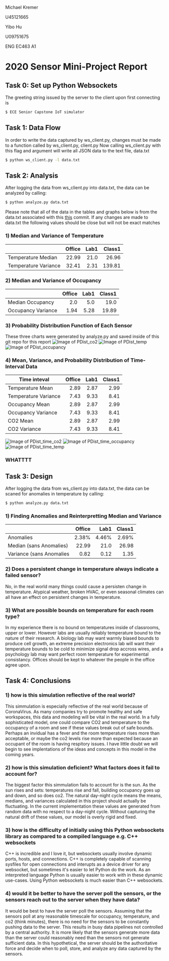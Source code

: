  Michael Kremer

U45121665

Yibo Hu

U09751675

ENG EC463 A1
# 2020 Sensor Mini-Project Report

## Task 0: Set up Python Websockets
The greeting string issued by the server to the client upon first connecting is
```sh
$ ECE Senior Capstone IoT simulator
```
## Task 1: Data Flow
In order to write the data captured by ws_client.py, changes must be made to a function called by ws_client.py, client.py
Now calling ws_client.py with this flag and argument will write all JSON data to the text file, data.txt
```sh
$ python ws_client.py -l data.txt
```
## Task 2: Analysis
After logging the data from ws_client.py into data.txt, the data can be analyzed by calling:
```sh
$ python analyze.py data.txt
```
Please note that all of the data in the tables and graphs below is from the data.txt associated with this
[this](https://github.com/KremerMichael/2020-sensor-miniproject/blob/6372537ed613fa56e83726780b3addd828012b5c/Report.md)
commit. If any changes are made to data.txt the following values should be close but will not be exact matches
### 1) Median and Variance of Temperature
|                      | Office | Lab1 | Class1 |
|----------------------|-------:|-----:|-------:|
| Temperature Median   |  22.99 | 21.0 |  26.96 |
| Temperature Variance |  32.41 | 2.31 | 139.81 |
### 2) Median and Variance of Occupancy
|                    | Office | Lab1 | Class1 |
|--------------------|-------:|-----:|-------:|
| Median Occupancy   |    2.0 |  5.0 |   19.0 |
| Occupancy Variance |   1.94 | 5.28 |  19.89 |
### 3) Probability Distribution Function of Each Sensor
These three charts were generated by analyze.py and saved inside of this git repo for this report
![Image of PDist_co2](https://github.com/KremerMichael/2020-sensor-miniproject/blob/main/graphs/PDist_co2.png)
![Image of PDist_temp](https://github.com/KremerMichael/2020-sensor-miniproject/blob/main/graphs/PDist_temp.png)
![Image of PDist_occupancy](https://github.com/KremerMichael/2020-sensor-miniproject/blob/main/graphs/PDist_occupancy.png)
### 4) Mean, Variance, and Probability Distribution of Time-Interval Data
| Time inteval         | Office | Lab1 | Class1 |
|----------------------|-------:|-----:|-------:|
| Temperature Mean     |   2.89 | 2.87 |   2.99 |
| Temperature Variance |   7.43 | 9.33 |   8.41 |
| Occupancy Mean       |   2.89 | 2.87 |   2.99 |
| Occupancy Variance   |   7.43 | 9.33 |   8.41 |
| CO2 Mean             |   2.89 | 2.87 |   2.99 |
| CO2 Variance         |   7.43 | 9.33 |   8.41 |
![Image of PDist_time_co2](https://github.com/KremerMichael/2020-sensor-miniproject/blob/main/graphs/PDist_time_co2.png)
![Image of PDist_time_occupancy](https://github.com/KremerMichael/2020-sensor-miniproject/blob/main/graphs/PDist_time_occupancy.png)
![Image of PDist_time_temp](https://github.com/KremerMichael/2020-sensor-miniproject/blob/main/graphs/PDist_time_temp.png)
### WHATTTT
## Task 3: Design
After logging the data from ws_client.py into data.txt, the data can be scaned for anomalies in temperature by calling:
```sh
$ python analyze.py data.txt
```
### 1) Finding Anomalies and Reinterpretting Median and Variance
|                          | Office |  Lab1 | Class1 |
|--------------------------|-------:|------:|-------:|
| Anomalies                |  2.38% | 4.46% |  2.69% |
| Median (sans Anomalies)  |  22.99 |  21.0 |  26.98 |
| Variance (sans Anomalies |   0.82 |  0.12 |   1.35 |
### 2) Does a persistent change in temperature always indicate a failed sensor?
No, in the real world many things could cause a persisten change in temperature. Atypical weather, broken HVAC, or even seasonal climates 
can all have an effect on persistent changes in temperature.
### 3) What are possible bounds on temperature for each room type?
In my experience there is no bound on temperatures inside of classrooms, upper or lower. However labs are usually reliably temperature bound 
to the nature of their research. A biology lab may want warmly biased bounds to produce cell growth, an extreme precision electronics lab 
will want their temperature bounds to be cold to minimize signal drop accross wires, and a psychology lab may want perfect room temperature 
for experimental consistancy. Offices should be kept to whatever the people in the office agree upon.
## Task 4: Conclusions
### 1) how is this simulation reflective of the real world?
This simmulation is especially reflective of the real world because of CoronaVirus. As many companies try to promote healthy and safe 
workspaces, this data and modeling will be vital in the real world. In a fully sophisticated model, one could compare CO2 and temperature 
to the occupancy of a room and see if these values break out of safe bounds. Perhaps an invidual has a fever and the room temperature rises 
more than acceptable, or maybe the co2 levels rise more than expected because an occupant of the room is having respitory issues. I have 
little doubt we will begin to see implentations of the ideas and concepts in this model in the coming years.
### 2) how is this simulation deficient? What factors does it fail to account for?
The biggest factor this simmulation fails to account for is the sun. As the sun rises and sets: temperatures rise and fall, building 
occupancy goes up and down, and so does co2. The natural day-night cycle means the means, medians, and variances calculated in this project 
should actually be fluctuating. In the current implementation these values are generated from random data with no respect to a day-night 
cycle. Without capturing the natural drift of these values, our model is overly rigid and fixed.
### 3) how is the difficulty of initially using this Python websockets library as compared to a compiled language e.g. C++ websockets
C++ is incredible and I love it, but websockets usually involve dynamic ports, hosts, and connections. C++ is completely capable of scanning 
sysfiles for open connections and interupts as a device driver for any websocket, but sometimes it's easier to let Python do the work. As 
an interpreted language Python is usually easier to work with in these dynamic use-cases. Using Python websockets is much easier than C++ 
websockets.
### 4) would it be better to have the server poll the sensors, or the sensors reach out to the server when they have data?
It would be best to have the server poll the sensors. Assuming that the sensors poll at any reasonable timescale for occupancy, 
temperature, and co2 (think minutes), there is no need for the sensors to be constantly pushing data to the server. This results 
in busy data pipelines not controlled by a central authority. It is more likely that the sensors generate more data than the server 
could reasonably need than the sensors not generate sufficient data. In this hypothetical, the server should be the authoritative 
force and decide when to poll, store, and analyze any data captured by the sensors.
